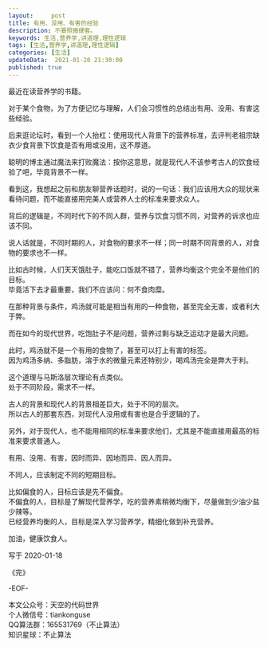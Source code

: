 ```yaml
---   
layout:     post  
title: 有用、没用、有害的经验   
description: 不要照搬硬套。   
keywords: 生活,营养学,讲道理,理性逻辑
tags: [生活,营养学,讲道理,理性逻辑]    
categories: [生活]  
updateData:  2021-01-20 21:30:00  
published: true  
---  
```



最近在读营养学的书籍。  


对于某个食物，为了方便记忆与理解，人们会习惯性的总结出有用、没用、有害这些经验。  


后来逛论坛时，看到一个人抬杠：使用现代人背景下的营养标准，去评判老祖宗缺衣少食背景下饮食是否有用或没用，这不厚道。  


聪明的博主通过魔法来打败魔法：按你这意思，就是现代人不该参考古人的饮食经验了吧，毕竟背景不一样。  


看到这，我想起之前和朋友聊营养话题时，说的一句话：我们应该用大众的现状来看待问题，而不能直接用完美人或营养人士的标准来要求众人。  


背后的逻辑是，不同时代下的不同人群，营养与饮食习惯不同，对营养的诉求也应该不同。  


说人话就是，不同时期的人，对食物的要求不一样；同一时期不同背景的人，对食物的要求也不一样。  


比如古时候，人们天天饿肚子，能吃口饭就不错了，营养均衡这个完全不是他们的目标。  
毕竟活下去才最重要，我们不应该问：何不食肉糜。  


在那种背景与条件，鸡汤就可能是相当有用的一种食物，甚至完全无害，或者利大于弊。  


而在如今的现代世界，吃饱肚子不是问题，营养过剩与缺乏运动才是最大问题。  


此时，鸡汤就不是一个有用的食物了，甚至可以打上有害的标签。  
因为鸡汤多纳、多脂肪，溶于水的微量元素还特别少，喝鸡汤完全是弊大于利。  


这个道理与马斯洛层次理论有点类似。  
处于不同阶段，需求不一样。  


古人的背景和现代人的背景相差巨大，处于不同的层次。  
所以古人的那套东西，对现代人没用或有害也是合乎逻辑的了。


另外，对于现代人，也不能用相同的标准来要求他们，尤其是不能直接用最高的标准来要求普通人。  


有用、没用、有害，因时而异、因地而异、因人而异。  


不同人，应该制定不同的短期目标。  


比如偏食的人，目标应该是先不偏食。  
不偏食的人，目标是了解现代营养学，吃的营养素稍微均衡下，尽量做到少油少盐少辣等。  
已经营养均衡的人，目标是深入学习营养学，精细化做到补充营养。  



加油，健康饮食人。  


写于 2020-01-18

《完》  


-EOF-  



本文公众号：天空的代码世界  
个人微信号：tiankonguse  
QQ算法群：165531769（不止算法）  
知识星球：不止算法  

